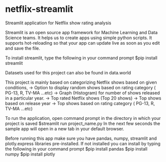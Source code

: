 # netflix-streamlit
Streamlit application for Netflix show rating analysis

Streamlit is an open source app framework for Machine Learning and Data Science teams. It helps us to create apps using simple python scripts. 
It supports hot-reloading so that your app can update live as soon as you edit and save the file.
 
To install streamlit, type the following in your command prompt
 $pip install streamlit
 
Datasets used for this project can also be found in data.world

This project is mainly based on categorizing Netflix shows based on given conditions,
-> Option to display random shows based on rating category ( PG-13, R, TV-MA ...etc)
-> Graph (Histogram) for number of shows released in a particular year.
-> Top rated Netflix shows (Top 20 shows)
-> Top shows based on release year
-> Top shows based on rating category ( PG-13, R, TV-MA ...etc)

To run the application, open command prompt in the directory in which your project is saved
 $streamlit run project_name.py
In the next few seconds the sample app will open in a new tab in your default browser.

Before running this app make sure you have pandas, numpy, streamlit and plotly.express libraries pre-installed. 
If not installed you can install by typing the following in your command prompt 
 $pip install pandas 
 $pip install numpy
 $pip install plotly
